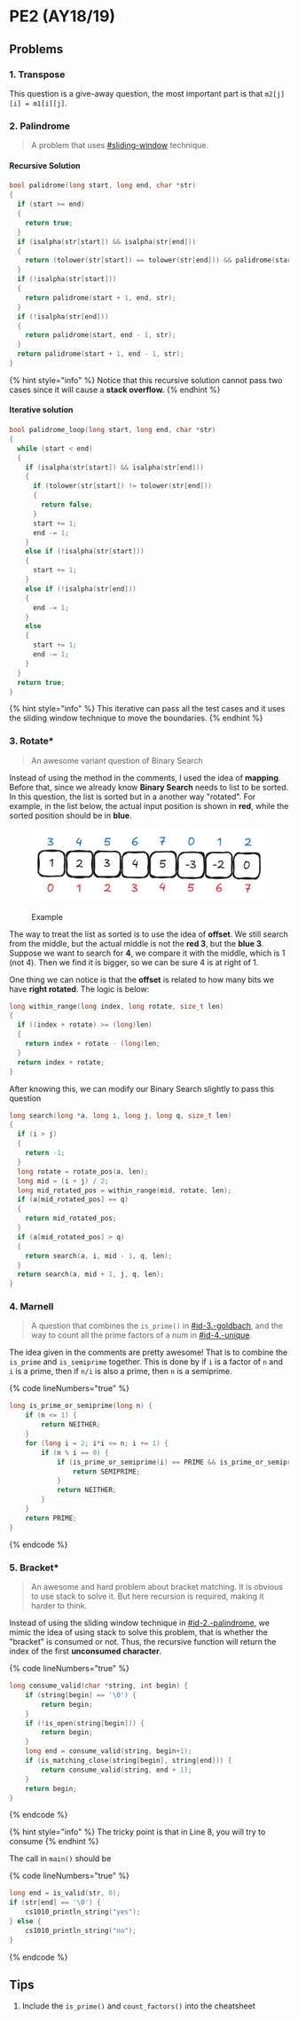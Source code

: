 # PE2 (AY18/19)

## Problems

### 1. Transpose

This question is a give-away question, the most important part is that `m2[j][i] = m1[i][j]`.

### 2. Palindrome

> A problem that uses [#sliding-window](../pe1-review/#sliding-window "mention") technique.

#### Recursive Solution

```c
bool palidrome(long start, long end, char *str)
{
  if (start >= end)
  {
    return true;
  }
  if (isalpha(str[start]) && isalpha(str[end]))
  {
    return (tolower(str[start]) == tolower(str[end])) && palidrome(start + 1, end - 1, str);
  }
  if (!isalpha(str[start]))
  {
    return palidrome(start + 1, end, str);
  }
  if (!isalpha(str[end]))
  {
    return palidrome(start, end - 1, str);
  }
  return palidrome(start + 1, end - 1, str);
}
```

{% hint style="info" %}
Notice that this recursive solution cannot pass two cases since it will cause a **stack overflow.**
{% endhint %}

#### Iterative solution

```c
bool palidrome_loop(long start, long end, char *str)
{
  while (start < end)
  {
    if (isalpha(str[start]) && isalpha(str[end]))
    {
      if (tolower(str[start]) != tolower(str[end]))
      {
        return false;
      }
      start += 1;
      end -= 1;
    }
    else if (!isalpha(str[start]))
    {
      start += 1;
    }
    else if (!isalpha(str[end]))
    {
      end -= 1;
    }
    else
    {
      start += 1;
      end -= 1;
    }
  }
  return true;
}
```

{% hint style="info" %}
This iterative can pass all the test cases and it uses the sliding window technique to move the boundaries.
{% endhint %}

### 3. Rotate\*

> An awesome variant question of Binary Search

Instead of using the method in the comments, I used the idea of **mapping**. Before that, since we already know **Binary Search** needs to list to be sorted. In this question, the list is sorted but in a another way "rotated". For example, in the list below, the actual input position is shown in **red**, while the  sorted position should be in **blue**.

<figure><picture><source srcset="../../.gitbook/assets/pe2-1819-q3-dark.png" media="(prefers-color-scheme: dark)"><img src="../../.gitbook/assets/pe2-1819-q3-light.png" alt=""></picture><figcaption><p>Example</p></figcaption></figure>

The way to treat the list as sorted is to use the idea of **offset**. We still search from the middle, but the actual middle is not the **red 3**, but the **blue 3**. Suppose we want to search for **4**, we compare it with the middle, which is 1 (not 4). Then we find it is bigger, so we can be sure 4 is at right of 1.

One thing we can notice is that the **offset** is related to how many bits we have **right rotated**. The logic is below:

```c
long within_range(long index, long rotate, size_t len)
{
  if ((index + rotate) >= (long)len)
  {
    return index + rotate - (long)len;
  }
  return index + rotate;
}
```

After knowing this, we can modify our Binary Search slightly to pass this question

```c
long search(long *a, long i, long j, long q, size_t len)
{
  if (i > j)
  {
    return -1;
  }
  long rotate = rotate_pos(a, len);
  long mid = (i + j) / 2;
  long mid_rotated_pos = within_range(mid, rotate, len);
  if (a[mid_rotated_pos] == q)
  {
    return mid_rotated_pos;
  }
  if (a[mid_rotated_pos] > q)
  {
    return search(a, i, mid - 1, q, len);
  }
  return search(a, mid + 1, j, q, len);
}
```

### 4. Marnell

> A question that combines the `is_prime()` in [#id-3.-goldbach](../midterm-pe/pe1-ay18-19.md#id-3.-goldbach "mention"), and the way to count all the prime factors of a num in [#id-4.-unique](../midterm-pe/pe1-ay20-21.md#id-4.-unique "mention").

The idea given in the comments are pretty awesome! That is to combine the `is_prime` and `is_semiprime` together. This is done by if `i` is a factor of `n` and `i` is a prime, then if `n/i` is also a prime, then `n` is a semiprime.

{% code lineNumbers="true" %}
```c
long is_prime_or_semiprime(long n) {
    if (n <= 1) {
        return NEITHER;
    }
    for (long i = 2; i*i <= n; i += 1) {
        if (n % i == 0) {
            if (is_prime_or_semiprime(i) == PRIME && is_prime_or_semiprime(n/i) == PRIME) {
                return SEMIPRIME;
            }
            return NEITHER;
        }
    }
    return PRIME;
}
```
{% endcode %}

### 5. Bracket\*

> An awesome and hard problem about bracket matching. It is obvious to use stack to solve it. But here recursion is required, making it harder to think.

Instead of using the sliding window technique in [#id-2.-palindrome](pe2-ay18-19.md#id-2.-palindrome "mention"), we mimic the idea of using stack to solve this problem, that is whether the "bracket" is consumed or not. Thus, the recursive function will return the index of the first **unconsumed character**.

{% code lineNumbers="true" %}
```c
long consume_valid(char *string, int begin) {
    if (string[begin] == '\0') {
        return begin;
    }
    if (!is_open(string[begin])) {
        return begin;
    }
    long end = consume_valid(string, begin+1);
    if (is_matching_close(string[begin], string[end])) {
        return consume_valid(string, end + 1);
    }
    return begin;
}
```
{% endcode %}

{% hint style="info" %}
The tricky point is that in Line 8, you will try to consume&#x20;
{% endhint %}

The call in `main()` should be

{% code lineNumbers="true" %}
```c
long end = is_valid(str, 0);
if (str[end] == '\0') {
    cs1010_println_string("yes");
} else {
    cs1010_println_string("no");
}
```
{% endcode %}

## Tips

1. Include the `is_prime()` and `count_factors()` into the cheatsheet
